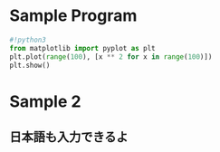# Sample Program
```Python
#!python3
from matplotlib import pyplot as plt
plt.plot(range(100), [x ** 2 for x in range(100)])
plt.show()
```

# Sample 2
## 日本語も入力できるよ
